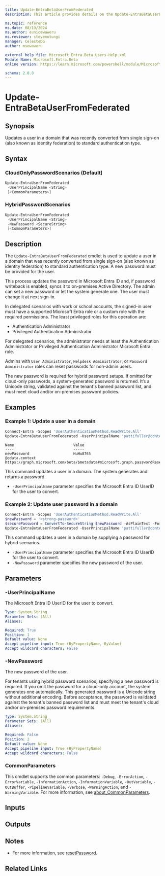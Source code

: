 ```yaml
---
title: Update-EntraBetaUserFromFederated
description: This article provides details on the Update-EntraBetaUserFromFederated command.

ms.topic: reference
ms.date: 08/19/2024
ms.author: eunicewaweru
ms.reviewer: stevemutungi
manager: CelesteDG
author: msewaweru

external help file: Microsoft.Entra.Beta.Users-Help.xml
Module Name: Microsoft.Entra.Beta
online version: https://learn.microsoft.com/powershell/module/Microsoft.Entra.Beta/Update-EntraBetaUserFromFederated

schema: 2.0.0
---
```


# Update-EntraBetaUserFromFederated

## Synopsis

Updates a user in a domain that was recently converted from single sign-on (also known as identity federation) to standard authentication type.

## Syntax

### CloudOnlyPasswordScenarios (Default)

```powershell
Update-EntraUserFromFederated
 -UserPrincipalName <String>
 [<CommonParameters>]
```

### HybridPasswordScenarios

```powershell
Update-EntraUserFromFederated
 -UserPrincipalName <String>
 -NewPassword <SecureString>
 [<CommonParameters>]
```

## Description

The `Update-EntraBetaUserFromFederated` cmdlet is used to update a user in a domain that was recently converted from single sign-on (also known as identity federation) to standard authentication type. A new password must be provided for the user.

This process updates the password in Microsoft Entra ID and, if password writeback is enabled, syncs it to on-premises Active Directory. The admin can set a new password or let the system generate one. The user must change it at next sign-in.

In delegated scenarios with work or school accounts, the signed-in user must have a supported Microsoft Entra role or a custom role with the required permissions. The least privileged roles for this operation are:

- Authentication Administrator
- Privileged Authentication Administrator

For delegated scenarios, the administrator needs at least the Authentication Administrator or Privileged Authentication Administrator Microsoft Entra role.

Admins with `User Administrator`, `Helpdesk Administrator`, or `Password Administrator` roles can reset passwords for non-admin users.

The new password is required for hybrid password setups. If omitted for cloud-only passwords, a system-generated password is returned. It’s a Unicode string, validated against the tenant's banned password list, and must meet cloud and/or on-premises password policies.

## Examples

### Example 1: Update a user in a domain

```powershell
Connect-Entra -Scopes 'UserAuthenticationMethod.ReadWrite.All'
Update-EntraBetaUserFromFederated -UserPrincipalName 'pattifuller@contoso.com'
```

```Output
Name                           Value
----                           -----
newPassword                    HuHu8765
@odata.context                 https://graph.microsoft.com/beta/$metadata#microsoft.graph.passwordResetResponse
```

This command updates a user in a domain. The system generates and returns a password.

- `-UserPrincipalName` parameter specifies the Microsoft Entra ID UserID for the user to convert.

### Example 2: Update user password in a domain

```powershell
Connect-Entra -Scopes 'UserAuthenticationMethod.ReadWrite.All'
$newPassword = '<strong-password>'
$securePassword = ConvertTo-SecureString $newPassword -AsPlainText -Force
Update-EntraBetaUserFromFederated -UserPrincipalName 'pattifuller@contoso.com' -NewPassword $securePassword
```

This command updates a user in a domain by supplying a password for hybrid scenarios.

- `-UserPrincipalName` parameter specifies the Microsoft Entra ID UserID for the user to convert.
- `-NewPassword` parameter specifies the new password of the user.

## Parameters

### -UserPrincipalName

The Microsoft Entra ID UserID for the user to convert.

```yaml
Type: System.String
Parameter Sets: (All)
Aliases:

Required: True
Position: 1
Default value: None
Accept pipeline input: True (ByPropertyName, ByValue)
Accept wildcard characters: False
```

### -NewPassword

The new password of the user.

For tenants using hybrid password scenarios, specifying a new password is required. If you omit the password for a cloud-only account, the system generates one automatically. This generated password is a Unicode string without additional encoding. Before acceptance, the password is validated against the tenant's banned password list and must meet the tenant's cloud and/or on-premises password requirements.

```yaml
Type: System.String
Parameter Sets: (All)
Aliases:

Required: False
Position: 2
Default value: None
Accept pipeline input: True (ByPropertyName)
Accept wildcard characters: False
```

### CommonParameters

This cmdlet supports the common parameters: `-Debug`, `-ErrorAction`, `-ErrorVariable`, `-InformationAction`, `-InformationVariable`, `-OutVariable`, `-OutBuffer`, `-PipelineVariable`, `-Verbose`, `-WarningAction`, and `-WarningVariable`. For more information, see [about_CommonParameters](https://go.microsoft.com/fwlink/?LinkID=113216).

## Inputs

## Outputs

## Notes

- For more information, see [resetPassword](https://learn.microsoft.com/graph/api/authenticationmethod-resetpassword).

## Related Links

